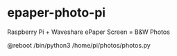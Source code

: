 # epaper-photo-pi
Raspberry Pi + Waveshare ePaper Screen = B&amp;W Photos



@reboot /bin/python3 /home/pi/photos/photos.py
